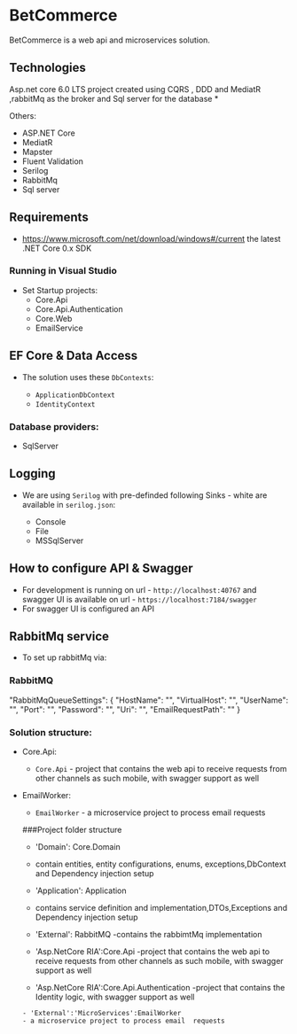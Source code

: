 # BetCommerce

BetCommerce is a web api and microservices solution.

## Technologies

Asp.net core 6.0 LTS project created using CQRS , DDD and MediatR ,rabbitMq as the broker 
and Sql server for the database *

Others:

- ASP.NET Core
- MediatR
- Mapster
- Fluent Validation
- Serilog
- RabbitMq
- Sql server

## Requirements

- https://www.microsoft.com/net/download/windows#/current the latest .NET Core 0.x SDK

### Running in Visual Studio

- Set Startup projects:
  - Core.Api
  - Core.Api.Authentication
  - Core.Web
  - EmailService

## EF Core & Data Access

- The solution uses these `DbContexts`:

  - `ApplicationDbContext`
  - `IdentityContext`
  
### Database providers:

- SqlServer

## Logging

- We are using `Serilog` with pre-definded following Sinks - white are available in `serilog.json`:

  - Console
  - File
  - MSSqlServer


## How to configure API & Swagger

- For development is running on url - `http://localhost:40767` and swagger UI is available on url - `https://localhost:7184/swagger`
- For swagger UI is configured an API


## RabbitMq service

- To set up rabbitMq via:

### RabbitMQ


"RabbitMqQueueSettings": {
        "HostName": "",
        "VirtualHost": "",
        "UserName": "",
        "Port": "",
        "Password": "",
        "Uri": "",
        "EmailRequestPath": ""
    }


### Solution structure:

- Core.Api:

  - `Core.Api` - project that contains the web api to receive requests from other channels as such mobile, with swagger support as well

- EmailWorker:

  - `EmailWorker` - a microservice project to process email  requests

  ###Project folder structure
  - 'Domain': Core.Domain
  - contain entities, entity configurations, enums, exceptions,DbContext and Dependency injection setup
  
   - 'Application': Application
   - contains service definition and implementation,DTOs,Exceptions and  Dependency injection setup

    - 'External': RabbitMQ
    -contains the rabbimtMq implementation

     - 'Asp.NetCore RIA':Core.Api
     -project that contains the web api to receive requests from other channels as such mobile, with swagger support as well

     - 'Asp.NetCore RIA':Core.Api.Authentication
     -project that contains the Identity logic, with swagger support as well

      - 'External':'MicroServices':EmailWorker
      - a microservice project to process email  requests
